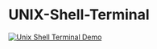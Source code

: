 # UNIX-Shell-Terminal

[![Unix Shell Terminal Demo](https://img.youtube.com/vi/eCDzSWLUD4g/maxresdefault.jpg)](https://youtu.be/dlJn5VeZZUw "Unix Shell Terminal Demo")
